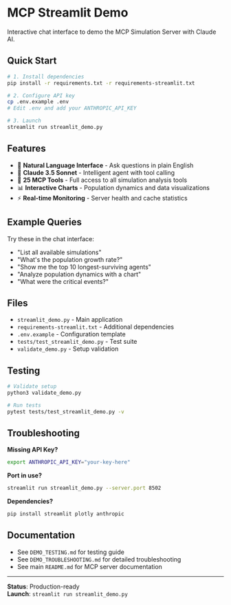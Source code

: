 # MCP Streamlit Demo

Interactive chat interface to demo the MCP Simulation Server with Claude AI.

## Quick Start

```bash
# 1. Install dependencies
pip install -r requirements.txt -r requirements-streamlit.txt

# 2. Configure API key
cp .env.example .env
# Edit .env and add your ANTHROPIC_API_KEY

# 3. Launch
streamlit run streamlit_demo.py
```

## Features

- 💬 **Natural Language Interface** - Ask questions in plain English
- 🤖 **Claude 3.5 Sonnet** - Intelligent agent with tool calling
- 🔧 **25 MCP Tools** - Full access to all simulation analysis tools
- 📊 **Interactive Charts** - Population dynamics and data visualizations
- ⚡ **Real-time Monitoring** - Server health and cache statistics

## Example Queries

Try these in the chat interface:

- "List all available simulations"
- "What's the population growth rate?"
- "Show me the top 10 longest-surviving agents"
- "Analyze population dynamics with a chart"
- "What were the critical events?"

## Files

- `streamlit_demo.py` - Main application
- `requirements-streamlit.txt` - Additional dependencies
- `.env.example` - Configuration template
- `tests/test_streamlit_demo.py` - Test suite
- `validate_demo.py` - Setup validation

## Testing

```bash
# Validate setup
python3 validate_demo.py

# Run tests
pytest tests/test_streamlit_demo.py -v
```

## Troubleshooting

**Missing API Key?**
```bash
export ANTHROPIC_API_KEY="your-key-here"
```

**Port in use?**
```bash
streamlit run streamlit_demo.py --server.port 8502
```

**Dependencies?**
```bash
pip install streamlit plotly anthropic
```

## Documentation

- See `DEMO_TESTING.md` for testing guide
- See `DEMO_TROUBLESHOOTING.md` for detailed troubleshooting
- See main `README.md` for MCP server documentation

---

**Status**: Production-ready  
**Launch**: `streamlit run streamlit_demo.py`

